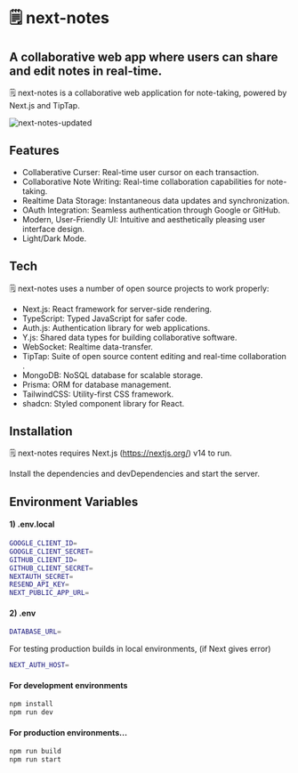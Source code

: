 # 🗒 ️next-notes
## A collaborative web app where users can share and edit notes in real-time.

🗒️ next-notes is a collaborative web application for note-taking, powered by Next.js and TipTap.

![next-notes-updated](https://github.com/raumildhandhukia/nextnotes/assets/72497060/97d262ef-9231-4f5a-b503-edfca1fbbb4d)



## Features

- Collaberative Curser: Real-time user cursor on each transaction.
- Collaborative Note Writing: Real-time collaboration capabilities for note-taking.
- Realtime Data Storage: Instantaneous data updates and synchronization.
- OAuth Integration: Seamless authentication through Google or GitHub.
- Modern, User-Friendly UI: Intuitive and aesthetically pleasing user interface design.
- Light/Dark Mode.

## Tech

🗒️ next-notes uses a number of open source projects to work properly:

- Next.js: React framework for server-side rendering.
- TypeScript: Typed JavaScript for safer code.
- Auth.js: Authentication library for web applications.
- Y.js: Shared data types for building collaborative software.
- WebSocket: Realtime data-transfer.
- TipTap: Suite of open source content editing and real-time collaboration . 
- MongoDB: NoSQL database for scalable storage.
- Prisma: ORM for database management.
- TailwindCSS: Utility-first CSS framework.
- shadcn: Styled component library for React.

## Installation

🗒 ️next-notes requires Next.js (https://nextjs.org/) v14 to run. 

Install the dependencies and devDependencies and start the server.

## Environment Variables

#### 1) .env.local
```sh
GOOGLE_CLIENT_ID=
GOOGLE_CLIENT_SECRET=
GITHUB_CLIENT_ID=
GITHUB_CLIENT_SECRET=
NEXTAUTH_SECRET=
RESEND_API_KEY=
NEXT_PUBLIC_APP_URL=
```
#### 2) .env
```sh
DATABASE_URL=
```

For testing production builds in local environments, 
(if Next gives error)
```sh
NEXT_AUTH_HOST=
```

####  For development environments
```sh
npm install
npm run dev
```

#### For production environments...

```sh
npm run build
npm run start
```
